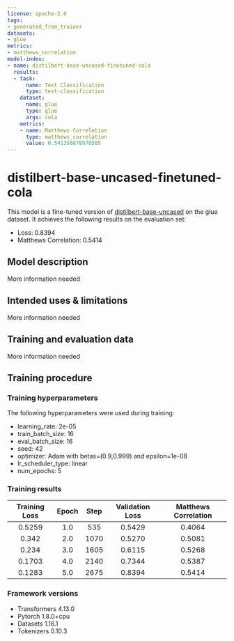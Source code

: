 ```yaml
---
license: apache-2.0
tags:
- generated_from_trainer
datasets:
- glue
metrics:
- matthews_correlation
model-index:
- name: distilbert-base-uncased-finetuned-cola
  results:
  - task:
      name: Text Classification
      type: text-classification
    dataset:
      name: glue
      type: glue
      args: cola
    metrics:
    - name: Matthews Correlation
      type: matthews_correlation
      value: 0.541356878970505
---
```


<!-- This model card has been generated automatically according to the information the Trainer had access to. You
should probably proofread and complete it, then remove this comment. -->

# distilbert-base-uncased-finetuned-cola

This model is a fine-tuned version of [distilbert-base-uncased](https://huggingface.co/distilbert-base-uncased) on the glue dataset.
It achieves the following results on the evaluation set:
- Loss: 0.8394
- Matthews Correlation: 0.5414

## Model description

More information needed

## Intended uses & limitations

More information needed

## Training and evaluation data

More information needed

## Training procedure

### Training hyperparameters

The following hyperparameters were used during training:
- learning_rate: 2e-05
- train_batch_size: 16
- eval_batch_size: 16
- seed: 42
- optimizer: Adam with betas=(0.9,0.999) and epsilon=1e-08
- lr_scheduler_type: linear
- num_epochs: 5

### Training results

| Training Loss | Epoch | Step | Validation Loss | Matthews Correlation |
|:-------------:|:-----:|:----:|:---------------:|:--------------------:|
| 0.5259        | 1.0   | 535  | 0.5429          | 0.4064               |
| 0.342         | 2.0   | 1070 | 0.5270          | 0.5081               |
| 0.234         | 3.0   | 1605 | 0.6115          | 0.5268               |
| 0.1703        | 4.0   | 2140 | 0.7344          | 0.5387               |
| 0.1283        | 5.0   | 2675 | 0.8394          | 0.5414               |


### Framework versions

- Transformers 4.13.0
- Pytorch 1.8.0+cpu
- Datasets 1.16.1
- Tokenizers 0.10.3
